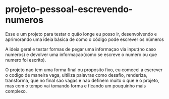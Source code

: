 # projeto-pessoal-escrevendo-numeros
Esse e um projeto para testar o quão longe eu posso ir, desenvolvendo e aprimorando uma ideia básica de como o código pode escrever os números

A ideia geral e testar formas de pegar uma informaçao via input(no caso numeros) e devolver uma informaçao(como se escreve o numero ou que numero foi escrito).

O projeto nao tem uma forma final ou proposito fixo, eu comecei a escrever o codigo de maneira vaga, ultiliza palavras como desafio, renderiza, transforma, que no final sao vagas e nao definem muito o que e o projeto, mas com o tempo vai tomando forma e ficando um pouquinho mais complexo.
